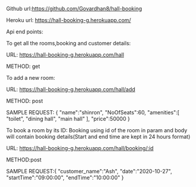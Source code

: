 Github url:https://github.com/Govardhan8/hall-booking

Heroku url: https://hall-booking-g.herokuapp.com/

Api end points:

To get all the rooms,booking and customer details:

URL: https://hall-booking-g.herokuapp.com/hall

METHOD: get

To add a new room:

URL: https://hall-booking-g.herokuapp.com/hall/add

METHOD: post

SAMPLE REQUEST: {
"name":"shinron",
"NoOfSeats":60,
"amenities":[
"toilet",
"dining hall",
"main hall"
],
"price":50000
}

To book a room by its ID:
Booking using id of the room in param and body will contain booking details(Start and end time are kept in 24 hours format)

URL: https://hall-booking-g.herokuapp.com/hall/booking/:id

METHOD:post

SAMPLE REQUEST:{
"customer_name":"Ash",
"date":"2020-10-27",
"startTime":"09:00:00",
"endTime":"10:00:00"
}
